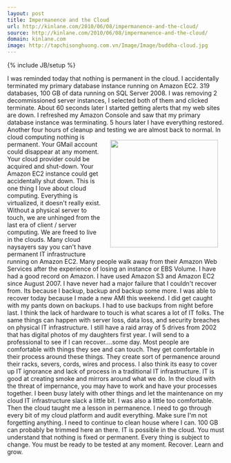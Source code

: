```yaml
---
layout: post
title: Impermanence and the Cloud
url: http://kinlane.com/2010/06/08/impermanence-and-the-cloud/
source: http://kinlane.com/2010/06/08/impermanence-and-the-cloud/
domain: kinlane.com
image: http://tapchisonghuong.com.vn/Image/Image/buddha-cloud.jpg
---
```

{% include JB/setup %}<p><!DOCTYPE html PUBLIC "-//W3C//DTD XHTML 1.0 Transitional//EN"
    "http://www.w3.org/TR/xhtml1/DTD/xhtml1-transitional.dtd">
<html xmlns="http://www.w3.org/1999/xhtml">
  <head>
    <title></title>
  </head>
  <body>
    I was reminded today that nothing is permanent in the cloud. I accidentally terminated my primary database instance running on Amazon EC2. 319 databases, 100 GB of data running on SQL Server
    2008. I was removing 2 decommissioned server instances, I selected both of them and clicked terminate. About 60 seconds later I started getting alerts that my web sites are down. I refreshed my
    Amazon Console and saw that my primary database instance was terminating. 5 hours later I have everything restored. Another four hours of cleanup and testing we are almost back to normal.
    <img style="padding: 15px;" title="Cloud Buddha" src="http://tapchisonghuong.com.vn/Image/Image/buddha-cloud.jpg" alt="" width="250" align="right" /> In cloud computing nothing is permanent. Your
    GMail account could disappear at any moment. Your cloud provider could be acquired and shut-down. Your Amazon EC2 instance could get accidentally shut down. This is one thing I love about cloud
    computing. Everything is virtualized, it doesn't really exist. Without a physical server to touch, we are unhinged from the last era of client / server computing. We are freed to live in the
    clouds. Many cloud naysayers say you can't have permanent IT infrastructure running on Amazon EC2. Many people walk away from their Amazon Web Services after the experience of losing an instance
    or EBS Volume. I have had a good record on Amazon. I have used Amazon S3 and Amazon EC2 since August 2007. I have never had a major failure that I couldn't recover from. Its because I backup,
    backup and backup some more. I was able to recover today because I made a new AMI this weekend. I did get caught with my pants down on backups. I had to use backups from night before last. I
    think the lack of hardware to touch is what scares a lot of IT folks. The same things can happen with server loss, data loss, and security breaches on physical IT infrastructure. I still have a
    raid array of 5 drives from 2002 that has digital photos of my daughters first year. I will send to a professional to see if I can recover....some day. Most people are comfortable with things
    they see and can touch. They get comfortable in their process around these things. They create sort of permanence around their racks, severs, cords, wires and process. I also think its easy to
    cover up IT ignorance and lack of process in a traditional IT infrastructure. IT is good at creating smoke and mirrors around what we do. In the cloud with the threat of impernance, you may have
    to work and have your processes together. I been busy lately with other things and let the maintenance on my cloud IT infrastructure slack a little bit. I was also a little too comfortable. Then
    the cloud taught me a lesson in permanence. I need to go through every bit of my cloud platform and audit everything. Make sure I'm not forgetting anything. I need to continue to clean house
    where I can. 100 GB can probably be trimmed here an there. IT is possible in the cloud. You must understand that nothing is fixed or permanent. Every thing is subject to change. You must be ready
    to be tested at any moment. Recover. Learn and grow.
  </body>
</html></p>
